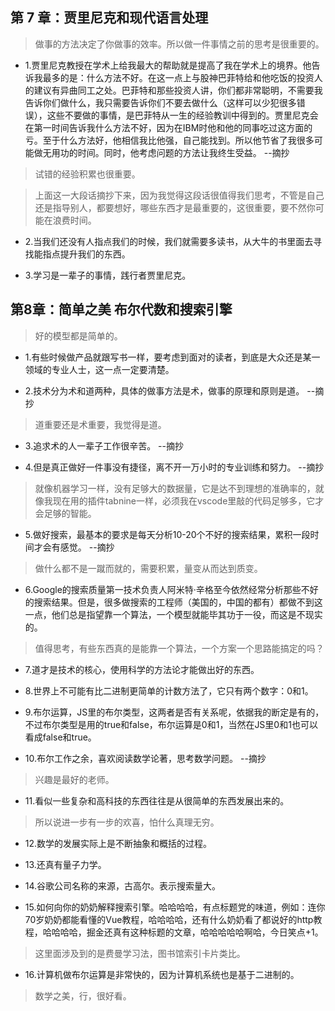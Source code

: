 ## 第 7 章：贾里尼克和现代语言处理

>做事的方法决定了你做事的效率。所以做一件事情之前的思考是很重要的。

- 1.贾里尼克教授在学术上给我最大的帮助就是提高了我在学术上的境界。他告诉我最多的是：什么方法不好。在这一点上与股神巴菲特给和他吃饭的投资人的建议有异曲同工之处。巴菲特和那些投资人讲，你们都非常聪明，不需要我告诉你们做什么，我只需要告诉你们不要去做什么（这样可以少犯很多错误），这些不要做的事情，是巴菲特从一生的经验教训中得到的。贾里尼克会在第一时间告诉我什么方法不好，因为在IBM时他和他的同事吃过这方面的亏。至于什么方法好，他相信我比他强，自己能找到。所以他节省了我很多可能做无用功的时间。同时，他考虑问题的方法让我终生受益。 --摘抄

>试错的经验积累也很重要。

>上面这一大段话摘抄下来，因为我觉得这段话很值得我们思考，不管是自己还是指导别人，都要想好，哪些东西才是最重要的，这很重要，要不然你可能在浪费时间。

- 2.当我们还没有人指点我们的时候，我们就需要多读书，从大牛的书里面去寻找能指点提升我们的东西。

- 3.学习是一辈子的事情，践行者贾里尼克。

## 第8章：简单之美 布尔代数和搜索引擎

>好的模型都是简单的。

- 1.有些时候做产品就跟写书一样，要考虑到面对的读者，到底是大众还是某一领域的专业人士，这一点一定要清楚。

- 2.技术分为术和道两种，具体的做事方法是术，做事的原理和原则是道。 --摘抄

>道重要还是术重要，我觉得是道。

- 3.追求术的人一辈子工作很辛苦。 --摘抄

- 4.但是真正做好一件事没有捷径，离不开一万小时的专业训练和努力。 --摘抄

>就像机器学习一样，没有足够大的数据量，它是达不到理想的准确率的，就像我现在用的插件tabnine一样，必须我在vscode里敲的代码足够多，它才会足够的智能。

- 5.做好搜索，最基本的要求是每天分析10-20个不好的搜索结果，累积一段时间才会有感觉。 --摘抄

>做什么都不是一蹴而就的，需要积累，量变从而达到质变。

- 6.Google的搜索质量第一技术负责人阿米特·辛格至今依然经常分析那些不好的搜索结果。但是，很多做搜索的工程师（美国的，中国的都有）都做不到这一点，他们总是指望靠一个算法，一个模型就能毕其功于一役，而这是不现实的。

>值得思考，有些东西真的是能靠一个算法，一个方案一个思路能搞定的吗？

- 7.道才是技术的核心，使用科学的方法论才能做出好的东西。

- 8.世界上不可能有比二进制更简单的计数方法了，它只有两个数字：0和1。

- 9.布尔运算，JS里的布尔类型，这两者是否有关系呢，依据我的断定是有的，不过布尔类型是用的true和false，布尔运算是0和1，当然在JS里0和1也可以看成false和true。

- 10.布尔工作之余，喜欢阅读数学论著，思考数学问题。 --摘抄

>兴趣是最好的老师。

- 11.看似一些复杂和高科技的东西往往是从很简单的东西发展出来的。

>所以说进一步有一步的欢喜，怕什么真理无穷。

- 12.数学的发展实际上是不断抽象和概括的过程。

- 13.还真有量子力学。

- 14.谷歌公司名称的来源，古高尔。表示搜索量大。

- 15.如何向你的奶奶解释搜索引擎。哈哈哈哈，有点标题党的味道，例如：连你70岁奶奶都能看懂的Vue教程，哈哈哈哈，还有什么奶奶看了都说好的http教程，哈哈哈哈，掘金还真有这种标题的文章，哈哈哈哈哈啊哈，今日笑点+1。

>这里面涉及到的是费曼学习法，图书馆索引卡片类比。

- 16.计算机做布尔运算是非常快的，因为计算机系统也是基于二进制的。

>数学之美，行，很好看。














































